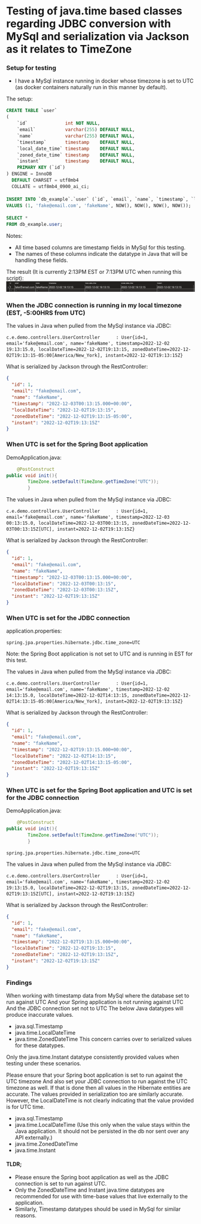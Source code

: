 # Testing of java.time based classes regarding JDBC conversion with MySql and serialization via Jackson as it relates to TimeZone

### Setup for testing
- I have a MySql instance running in docker whose timezone is set to UTC (as docker containers naturally run in this
  manner by default).

The setup:
```sql
CREATE TABLE `user`
(
    `id`              int NOT NULL,
    `email`           varchar(255) DEFAULT NULL,
    `name`            varchar(255) DEFAULT NULL,
    `timestamp`       timestamp    DEFAULT NULL,
    `local_date_time` timestamp    DEFAULT NULL,
    `zoned_date_time` timestamp    DEFAULT NULL,
    `instant`         timestamp    DEFAULT NULL,
    PRIMARY KEY (`id`)
) ENGINE = InnoDB
  DEFAULT CHARSET = utf8mb4
  COLLATE = utf8mb4_0900_ai_ci;

INSERT INTO `db_example`.`user` (`id`, `email`, `name`, `timestamp`, `local_date_time`, `zoned_date_time`, `instant`)
VALUES (1, 'fake@email.com', 'fakeName', NOW(), NOW(), NOW(), NOW());

SELECT *
FROM db_example.user;
```

Notes:
- All time based columns are timestamp fields in MySql for this testing.
- The names of these columns indicate the datatype in Java that will be handling these fields.

The result (It is currently 2:13PM EST or 7:13PM UTC when running this script):
![record-being-tested.png](record-being-tested.png)

### When the JDBC connection is running in my local timezone (EST, -5:00HRS from UTC)

The values in Java when pulled from the MySql instance via JDBC:
```text
c.e.demo.controllers.UserController      : User{id=1, email='fake@email.com', name='fakeName', timestamp=2022-12-02 19:13:15.0, localDateTime=2022-12-02T19:13:15, zonedDateTime=2022-12-02T19:13:15-05:00[America/New_York], instant=2022-12-02T19:13:15Z}
```

What is serialized by Jackson through the RestController:
```json
{
  "id": 1,
  "email": "fake@email.com",
  "name": "fakeName",
  "timestamp": "2022-12-03T00:13:15.000+00:00",
  "localDateTime": "2022-12-02T19:13:15",
  "zonedDateTime": "2022-12-02T19:13:15-05:00",
  "instant": "2022-12-02T19:13:15Z"
}
```

### When UTC is set for the Spring Boot application
DemoApplication.java:
```java
    @PostConstruct
public void init(){
        TimeZone.setDefault(TimeZone.getTimeZone("UTC"));
        }
```

The values in Java when pulled from the MySql instance via JDBC:
```text
c.e.demo.controllers.UserController      : User{id=1, email='fake@email.com', name='fakeName', timestamp=2022-12-03 00:13:15.0, localDateTime=2022-12-03T00:13:15, zonedDateTime=2022-12-03T00:13:15Z[UTC], instant=2022-12-02T19:13:15Z}
```

What is serialized by Jackson through the RestController:
```json
{
  "id": 1,
  "email": "fake@email.com",
  "name": "fakeName",
  "timestamp": "2022-12-03T00:13:15.000+00:00",
  "localDateTime": "2022-12-03T00:13:15",
  "zonedDateTime": "2022-12-03T00:13:15Z",
  "instant": "2022-12-02T19:13:15Z"
}
```

### When UTC is set for the JDBC connection
application.properties:
```text
spring.jpa.properties.hibernate.jdbc.time_zone=UTC
```
Note: the Spring Boot application is not set to UTC and is running in EST for this test.

The values in Java when pulled from the MySql instance via JDBC:
```text
c.e.demo.controllers.UserController      : User{id=1, email='fake@email.com', name='fakeName', timestamp=2022-12-02 14:13:15.0, localDateTime=2022-12-02T14:13:15, zonedDateTime=2022-12-02T14:13:15-05:00[America/New_York], instant=2022-12-02T19:13:15Z}
```

What is serialized by Jackson through the RestController:
```json
{
  "id": 1,
  "email": "fake@email.com",
  "name": "fakeName",
  "timestamp": "2022-12-02T19:13:15.000+00:00",
  "localDateTime": "2022-12-02T14:13:15",
  "zonedDateTime": "2022-12-02T14:13:15-05:00",
  "instant": "2022-12-02T19:13:15Z"
}
```

### When UTC is set for the Spring Boot application and UTC is set for the JDBC connection
DemoApplication.java:
```java
    @PostConstruct
public void init(){
        TimeZone.setDefault(TimeZone.getTimeZone("UTC"));
        }
```

```text
spring.jpa.properties.hibernate.jdbc.time_zone=UTC
```

The values in Java when pulled from the MySql instance via JDBC:
```text
c.e.demo.controllers.UserController      : User{id=1, email='fake@email.com', name='fakeName', timestamp=2022-12-02 19:13:15.0, localDateTime=2022-12-02T19:13:15, zonedDateTime=2022-12-02T19:13:15Z[UTC], instant=2022-12-02T19:13:15Z}
```

What is serialized by Jackson through the RestController:
```json
{
  "id": 1,
  "email": "fake@email.com",
  "name": "fakeName",
  "timestamp": "2022-12-02T19:13:15.000+00:00",
  "localDateTime": "2022-12-02T19:13:15",
  "zonedDateTime": "2022-12-02T19:13:15Z",
  "instant": "2022-12-02T19:13:15Z"
}
```

### Findings
When working with timestamp data from MySql where the database set to run against UTC
And your Spring application is not running against UTC
And the JDBC connection set not to UTC
The below Java datatypes will produce inaccurate values.
- java.sql.Timestamp
- java.time.LocalDateTime
- java.time.ZonedDateTime
  This concern carries over to serialized values for these datatypes.

Only the java.time.Instant datatype consistently provided values when testing under these scenarios.

Please ensure that your Spring boot application is set to run against the UTC timezone
And also set your JDBC connection to run against the UTC timezone as well.
If that is done then all values in the Hibernate entities are accurate.
The values provided in serialization too are similarly accurate.
However, the LocalDateTime is not clearly indicating that the value provided is for UTC time.
- java.sql.Timestamp
- java.time.LocalDateTime (Use this only when the value stays within the Java application.  It should not be persisted in the db nor sent over any API externally.)
- java.time.ZonedDateTime
- java.time.Instant

#### TLDR;
- Please ensure the Spring boot application as well as the JDBC connection is set to run against UTC.  
- Only the ZonedDateTime and Instant java.time datatypes are recommended for use with time-base values that live externally to the application.
- Similarly, Timestamp datatypes should be used in MySql for similar reasons.
